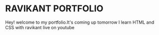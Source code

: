 # RAVIKANT PORTFOLIO

Hey! welcome to my portfolio.It's coming up tomorrow I learn HTML and CSS with ravikant live on youtube